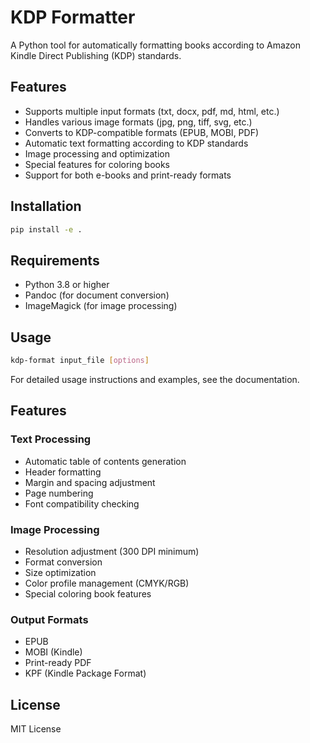 # KDP Formatter

A Python tool for automatically formatting books according to Amazon Kindle Direct Publishing (KDP) standards.

## Features

- Supports multiple input formats (txt, docx, pdf, md, html, etc.)
- Handles various image formats (jpg, png, tiff, svg, etc.)
- Converts to KDP-compatible formats (EPUB, MOBI, PDF)
- Automatic text formatting according to KDP standards
- Image processing and optimization
- Special features for coloring books
- Support for both e-books and print-ready formats

## Installation

```bash
pip install -e .
```

## Requirements

- Python 3.8 or higher
- Pandoc (for document conversion)
- ImageMagick (for image processing)

## Usage

```bash
kdp-format input_file [options]
```

For detailed usage instructions and examples, see the documentation.

## Features

### Text Processing
- Automatic table of contents generation
- Header formatting
- Margin and spacing adjustment
- Page numbering
- Font compatibility checking

### Image Processing
- Resolution adjustment (300 DPI minimum)
- Format conversion
- Size optimization
- Color profile management (CMYK/RGB)
- Special coloring book features

### Output Formats
- EPUB
- MOBI (Kindle)
- Print-ready PDF
- KPF (Kindle Package Format)

## License

MIT License